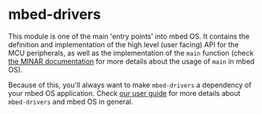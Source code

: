 # mbed-drivers

This module is one of the main 'entry points' into mbed OS. It contains the definition and implementation of the
high level (user facing) API for the MCU peripherals, as well as the implementation of the `main` function
(check [the MINAR documentation](https://github.com/ARMmbed/minar) for more details about the usage of `main`
in mbed OS).

Because of this, you'll always want to make `mbed-drivers` a dependency of your mbed OS application. Check
[our user guide](https://docs.mbed.com/docs/getting-started-mbed-os/) for more details about `mbed-drivers` and
mbed OS in general.

